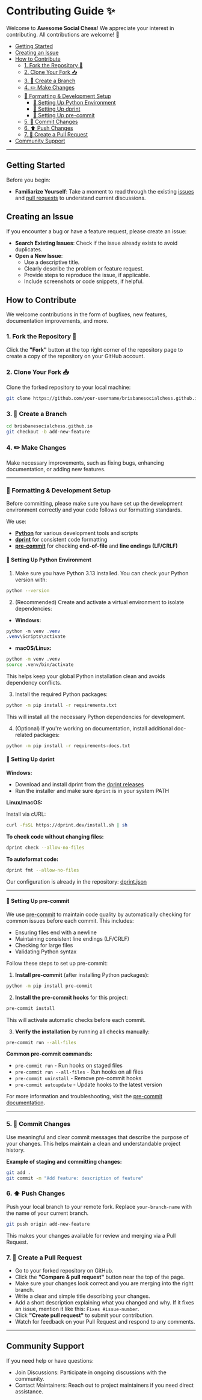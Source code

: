 # Contributing Guide ✨

Welcome to **Awesome Social Chess**! We appreciate your interest in contributing. All contributions are welcome! 💖

<!-- START doctoc generated TOC please keep comment here to allow auto update -->
<!-- DON'T EDIT THIS SECTION, INSTEAD RE-RUN doctoc TO UPDATE -->

- [Getting Started](#getting-started)
- [Creating an Issue](#creating-an-issue)
- [How to Contribute](#how-to-contribute)
  - [1. Fork the Repository 🔗](#1-fork-the-repository-)
  - [2. Clone Your Fork 📥](#2-clone-your-fork-)
  - [3. 🌿 Create a Branch](#3--create-a-branch)
  - [4. ✏️ Make Changes](#4--make-changes)
  - [📐 Formatting & Development Setup](#-formatting--development-setup)
    - [🐍 Setting Up Python Environment](#-setting-up-python-environment)
    - [🔧 Setting Up dprint](#-setting-up-dprint)
    - [🧪 Setting Up pre-commit](#%F0%9F%A7%AA-setting-up-pre-commit)
  - [5. 📝 Commit Changes](#5--commit-changes)
  - [6. ⬆️ Push Changes](#6--push-changes)
  - [7. 🔄 Create a Pull Request](#7--create-a-pull-request)
- [Community Support](#community-support)

<!-- END doctoc generated TOC please keep comment here to allow auto update -->

---

## Getting Started

Before you begin:

- **Familiarize Yourself**: Take a moment to read through the existing [issues](https://github.com/brisbanesocialchess/brisbanesocialchess.github.io/issues) and [pull requests](https://github.com/brisbanesocialchess/brisbanesocialchess.github.io/pulls) to understand current discussions.

## Creating an Issue

If you encounter a bug or have a feature request, please create an issue:

- **Search Existing Issues**: Check if the issue already exists to avoid duplicates.
- **Open a New Issue**:
  - Use a descriptive title.
  - Clearly describe the problem or feature request.
  - Provide steps to reproduce the issue, if applicable.
  - Include screenshots or code snippets, if helpful.

## How to Contribute

We welcome contributions in the form of bugfixes, new features, documentation improvements, and more.

### 1. Fork the Repository 🔗

Click the **"Fork"** button at the top right corner of the repository page to create a copy of the repository on your GitHub account.

### 2. Clone Your Fork 📥

Clone the forked repository to your local machine:

```bash
git clone https://github.com/your-username/brisbanesocialchess.github.io.git
```

### 3. 🌿 Create a Branch

```bash
cd brisbanesocialchess.github.io
git checkout -b add-new-feature
```

### 4. ✏️ Make Changes

Make necessary improvements, such as fixing bugs, enhancing documentation, or adding new features.

---

### 📐 Formatting & Development Setup

Before committing, please make sure you have set up the development environment correctly and your code follows our formatting standards.

We use:

- [**Python**](https://www.python.org/) for various development tools and scripts
- [**dprint**](https://dprint.dev) for consistent code formatting
- [**pre-commit**](https://pre-commit.com) for checking **end-of-file** and **line endings (LF/CRLF)**

#### 🐍 Setting Up Python Environment

1. Make sure you have Python 3.13 installed. You can check your Python version with:

```bash
python --version
```

2. (Recommended) Create and activate a virtual environment to isolate dependencies:

- **Windows:**

```powershell
python -m venv .venv
.venv\Scripts\activate
```

- **macOS/Linux:**

```bash
python -m venv .venv
source .venv/bin/activate
```

This helps keep your global Python installation clean and avoids dependency conflicts.

3. Install the required Python packages:

```bash
python -m pip install -r requirements.txt
```

This will install all the necessary Python dependencies for development.

4. (Optional) If you're working on documentation, install additional doc-related packages:

```bash
python -m pip install -r requirements-docs.txt
```

#### 🔧 Setting Up dprint

**Windows:**

- Download and install dprint from the [dprint releases](https://github.com/dprint/dprint/releases)
- Run the installer and make sure `dprint` is in your system PATH

**Linux/macOS:**

Install via cURL:

```bash
curl -fsSL https://dprint.dev/install.sh | sh
```

**To check code without changing files:**

```bash
dprint check --allow-no-files
```

**To autoformat code:**

```bash
dprint fmt --allow-no-files
```

Our configuration is already in the repository: [dprint.json](./dprint.json)

---

#### 🧪 Setting Up pre-commit

We use [pre-commit](https://pre-commit.com/) to maintain code quality by automatically checking for common issues before each commit. This includes:

- Ensuring files end with a newline
- Maintaining consistent line endings (LF/CRLF)
- Checking for large files
- Validating Python syntax

Follow these steps to set up pre-commit:

1. **Install pre-commit** (after installing Python packages):

```bash
python -m pip install pre-commit
```

2. **Install the pre-commit hooks** for this project:

```bash
pre-commit install
```

This will activate automatic checks before each commit.

3. **Verify the installation** by running all checks manually:

```bash
pre-commit run --all-files
```

**Common pre-commit commands:**

- `pre-commit run` - Run hooks on staged files
- `pre-commit run --all-files` - Run hooks on all files
- `pre-commit uninstall` - Remove pre-commit hooks
- `pre-commit autoupdate` - Update hooks to the latest version

For more information and troubleshooting, visit the [pre-commit documentation](https://pre-commit.com/).

---

### 5. 📝 Commit Changes

Use meaningful and clear commit messages that describe the purpose of your changes. This helps maintain a clean and understandable project history.

**Example of staging and committing changes:**

```bash
git add .
git commit -m "Add feature: description of feature"
```

### 6. ⬆️ Push Changes

Push your local branch to your remote fork. Replace `your-branch-name` with the name of your current branch.

```bash
git push origin add-new-feature
```

This makes your changes available for review and merging via a Pull Request.

### 7. 🔄 Create a Pull Request

- Go to your forked repository on GitHub.
- Click the **"Compare & pull request"** button near the top of the page.
- Make sure your changes look correct and you are merging into the right branch.
- Write a clear and simple title describing your changes.
- Add a short description explaining what you changed and why. If it fixes an issue, mention it like this: `Fixes #issue-number`.
- Click **"Create pull request"** to submit your contribution.
- Watch for feedback on your Pull Request and respond to any comments.

---

## Community Support

If you need help or have questions:

- Join Discussions: Participate in ongoing discussions with the community.
- Contact Maintainers: Reach out to project maintainers if you need direct assistance.
